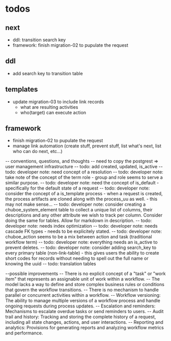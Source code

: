 # todos

## next
- ddl: transition search key
- framework: finish migration-02 to pupulate the request

## ddl
- add search key to transition table

## templates
- update migration-03 to include link records
    - what are resulting activities
    - who(target) can execute action

## framework
- finish migration-02 to pupulate the request
- manage link automation (create stuff, prevent stuff, list what's next, list who can do next, etc...)

-- conventions, questions, and thoughts
-- need to copy the postgrest => user management infrastructure
-- todo: add created, updated, is_active
-- todo: developer note: need concept of a resolution
-- todo: developer note: take note of the concept of the term role - group and role seems to serve a similar purpose.
-- todo: developer note: need the concept of is_default - specifically for the default state of a request
-- todo: developer note: consider the concept of a is_template process - when a request is created, the process artifacts are cloned along with the process_uu as well. - this may not make sense...
-- todo: developer note: consider creating a chuboe_system_element table to collect a unique list of columns, their descriptions and any other attribute we wish to track per column. Consider doing the same for tables. Allow for markdown in description.
-- todo: developer note: needs index optimization
-- todo: developer note: needs cascade FK types - needs to be explicitely stated.
-- todo: developer note: chuboe_action seems to be a mix between action and task (traditional workflow term)
-- todo: developer note: everything needs an is_active to prevent deletes.
-- todo: developer note: consider adding search_key to every primary table (non-link-table) - this gives users the ability to create short codes for records without needing to spell out the full name or knowing the uuid
-- todo: translation tables

--possible improvements
-- There is no explicit concept of a "task" or "work item" that represents an assignable unit of work within a workflow.
-- The model lacks a way to define and store complex business rules or conditions that govern the workflow transitions.
-- There is no mechanism to handle parallel or concurrent activities within a workflow.
-- Workflow versioning: The ability to manage multiple versions of a workflow process and handle ongoing requests during process updates.
-- Escalation and reminders: Mechanisms to escalate overdue tasks or send reminders to users.
-- Audit trail and history: Tracking and storing the complete history of a request, including all state changes, actions, and user interactions.
-- Reporting and analytics: Provisions for generating reports and analyzing workflow metrics and performance.

